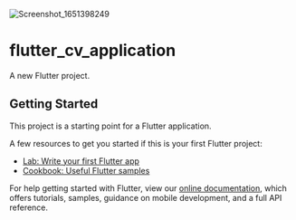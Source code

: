 ![Screenshot_1651398249](https://user-images.githubusercontent.com/47160014/166141814-1fb66ef8-71d9-4e6c-bb60-935c29ce38d3.png)
# flutter_cv_application

A new Flutter project.

## Getting Started

This project is a starting point for a Flutter application.

A few resources to get you started if this is your first Flutter project:

- [Lab: Write your first Flutter app](https://flutter.dev/docs/get-started/codelab)
- [Cookbook: Useful Flutter samples](https://flutter.dev/docs/cookbook)

For help getting started with Flutter, view our
[online documentation](https://flutter.dev/docs), which offers tutorials,
samples, guidance on mobile development, and a full API reference.
